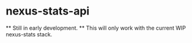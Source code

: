 # nexus-stats-api
** Still in early development. **
This will only work with the current WIP nexus-stats stack.
